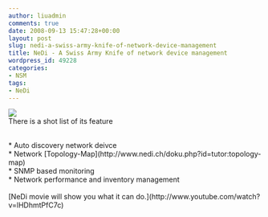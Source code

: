 ```yaml
---
author: liuadmin
comments: true
date: 2008-09-13 15:47:28+00:00
layout: post
slug: nedi-a-swiss-army-knife-of-network-device-management
title: NeDi - A Swiss Army Knife of network device management
wordpress_id: 49228
categories:
- NSM
tags:
- NeDi
---
```


[![](http://www.nedi.ch/lib/tpl/minima/images/nedi-s.png)](http://www.nedi.ch/)<br />There is a shot list of its feature<br />

<br />	
  * Auto discovery network deivce
<br />	
  * Network [Topology-Map](http://www.nedi.ch/doku.php?id=tutor:topology-map)
<br />	
  * SNMP based monitoring
<br />	
  * Network performance and inventory management
<br /><br />[<!-- more -->NeDi movie will show you what it can do.](http://www.youtube.com/watch?v=lHDhmtPfC7c)<br />
